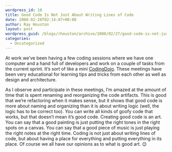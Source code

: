 ```yaml
---
wordpress_id: 10
title: Good Code Is Not Just About Writing Lines of Code
date: 2008-02-28T02:14:07+00:00
author: Ray Houston
layout: post
wordpress_guid: /blogs/rhouston/archive/2008/02/27/good-code-is-not-just-about-writing-lines-of-code.aspx
categories:
  - Uncategorized
---
```

At work we&#8217;ve been having a few coding sessions where we have one computer and a hand full of developers and work on a couple of tasks from the current sprint. It&#8217;s sort of like a mini [CodingDojo](http://www.assembla.com/wiki/show/austintddcodingdojo). These meetings have been very educational for learning tips and tricks from each other as well as design and architecture.

As I observe and participate in these meetings, I&#8217;m amazed at the amount of time that is spent renaming and reorganizing the code artifacts. This is good that we&#8217;re refactoring when it makes sense, but it shows that good code is more about naming and organizing than it is about writing logic (well, the logic has to be correct too). You can write all kinds of goofy code that works, but that doesn&#8217;t mean it&#8217;s good code. Creating good code is an art. You can say that a good painting is just putting the right tones in the right spots on a canvas. You can say that a good piece of music is just playing the right notes at the right time. Coding is not just about writing lines of code, but about having a place for everything and putting everything in its place. Of course we all have our opinions as to what is good art. 😉

<div>
  &nbsp;
</div>